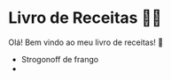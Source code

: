# Livro de Receitas :man_cook:

Olá! Bem vindo ao meu livro de receitas! :wave:

- Strogonoff de frango
- 

